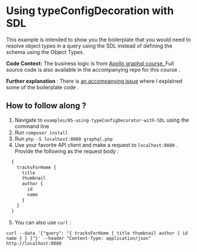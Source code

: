 # Using typeConfigDecoration with SDL

This example is intended to show you the boilerplate that you would need to resolve object types in a query using the SDL instead of defining the schema using the Object Types. 

**Code Context:** The business logic is from [Apollo graphql course. ](https://www.apollographql.com/tutorials/lift-off-part2/03-apollo-restdatasource) Full source code is also available in the accompanying repo for this course . 

**Further explanation** : There is [an accompanying issue](https://github.com/webonyx/graphql-php/issues/1699) where I explained some of the boilerplate code . 

## How to follow along ?
1. Navigate to `examples/05-using-typeConfigDecorator-with-SDL` using the command line
2. Run `composer install`
3. Run `php -S localhost:8080 graphql.php`
4. Use your favorite API client and make a request to `localhost:8080` . Provide the following as the request body : 

```graphql
  {
    tracksForHome {
      title
      thumbnail
      author {
        id
        name
      }
    }
  }
```

5. You can also use `curl` : 
```
curl --data '{"query": "{ tracksForHome { title thumbnail author { id name } } }"}' --header "Content-Type: application/json" http://localhost:8080
```


